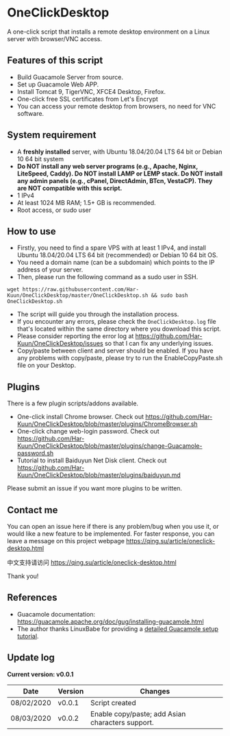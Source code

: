 # OneClickDesktop
A one-click script that installs a remote desktop environment on a Linux server with browser/VNC access.

## Features of this script
* Build Guacamole Server from source.
* Set up Guacamole Web APP.
* Install Tomcat 9, TigerVNC, XFCE4 Desktop, Firefox.
* One-click free SSL certificates from Let's Encrypt
* You can access your remote desktop from browsers, no need for VNC software.

## System requirement
* A __freshly installed__ server, with Ubuntu 18.04/20.04 LTS 64 bit or Debian 10 64 bit system
* __Do NOT install any web server programs (e.g., Apache, Nginx, LiteSpeed, Caddy).  Do NOT install LAMP or LEMP stack.  Do NOT install any admin panels (e.g., cPanel, DirectAdmin, BTcn, VestaCP).  They are NOT compatible with this script.__
* 1 IPv4
* At least 1024 MB RAM; 1.5+ GB is recommended.
* Root access, or sudo user

## How to use
* Firstly, you need to find a spare VPS with at least 1 IPv4, and install Ubuntu 18.04/20.04 LTS 64 bit (recommended) or Debian 10 64 bit OS.
* You need a domain name (can be a subdomain) which points to the IP address of your server.
* Then, please run the following command as a sudo user in SSH.
```
wget https://raw.githubusercontent.com/Har-Kuun/OneClickDesktop/master/OneClickDesktop.sh && sudo bash OneClickDesktop.sh
```
* The script will guide you through the installation process.
* If you encounter any errors, please check the `OneClickDesktop.log` file that's located within the same directory where you download this script.
* Please consider reporting the error log at https://github.com/Har-Kuun/OneClickDesktop/issues so that I can fix any underlying issues.
* Copy/paste between client and server should be enabled.  If you have any problems with copy/paste, please try to run the EnableCopyPaste.sh file on your Desktop.

## Plugins
There is a few plugin scripts/addons available.
* One-click install Chrome browser.  Check out https://github.com/Har-Kuun/OneClickDesktop/blob/master/plugins/ChromeBrowser.sh
* One-click change web-login password.  Check out https://github.com/Har-Kuun/OneClickDesktop/blob/master/plugins/change-Guacamole-password.sh
* Tutorial to install Baiduyun Net Disk client.  Check out https://github.com/Har-Kuun/OneClickDesktop/blob/master/plugins/baiduyun.md

Please submit an issue if you want more plugins to be written.

## Contact me
You can open an issue here if there is any problem/bug when you use it, or would like a new feature to be implemented.
For faster response, you can leave a message on this project webpage https://qing.su/article/oneclick-desktop.html

中文支持请访问 https://qing.su/article/oneclick-desktop.html

Thank you!

## References
* Guacamole documentation: https://guacamole.apache.org/doc/gug/installing-guacamole.html
* The author thanks LinuxBabe for providing a [detailed Guacamole setup tutorial](https://www.linuxbabe.com/debian/apache-guacamole-remote-desktop-debian-10-buster).

## Update log
 __Current version: v0.0.1__

|Date|Version|Changes|
|---|---|---|
|08/02/2020|v0.0.1|Script created|
|08/03/2020|v0.0.2|Enable copy/paste; add Asian characters support.|
